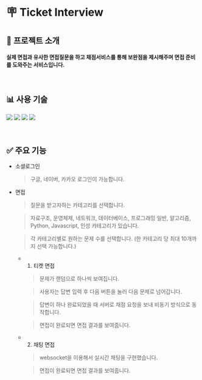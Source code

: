 # 🪧 __Ticket Interview__

## 🚀 __프로젝트 소개__
#### 실제 면접과 유사한 면접질문을 하고 채점서비스를 통해 보완점을 제시해주며 면접 준비를 도와주는 서비스입니다.

<br />

## 📊 __사용 기술__
<img src="https://img.shields.io/badge/TypeScript-007ACC?style=for-the-badge&logo=typescript&logoColor=white"> <img src="https://img.shields.io/badge/React-20232A?style=for-the-badge&logo=react&logoColor=61DAFB"> <img src="https://img.shields.io/badge/Redux-593D88?style=for-the-badge&logo=redux-toolkit&logoColor=white"> <img src="https://img.shields.io/badge/Material--UI-0081CB?style=for-the-badge&logo=material-ui&logoColor=white">

<br />

## ✅ __주요 기능__

+ 소셜로그인
  > 구글, 네이버, 카카오 로그인이 가능합니다.

+ 면접
  > 질문을 받고자하는 카테고리를 선택합니다.
  
  > 자료구조, 운영체제, 네트워크, 데이터베이스, 프로그래밍 일반, 알고리즘, Python, Javascript, 인성 카테고리가 있습니다.
  
  > 각 카테고리별로 원하는 문제 수를 선택합니다. (한 카테고리 당 최대 10개까지 선택 가능합니다.)
  
  + 1. 티켓 면접
    > 문제가 랜덤으로 하나씩 보여집니다.

    > 사용자는 답변 입력 후 다음 버튼을 눌러 다음 문제로 넘어갑니다.
    
    > 답변이 하나 완료되었을 때 서버로 채점 요청을 보내 비동기 방식으로 동작합니다.
    
    > 면접이 완료되면 면접 결과를 보여줍니다.

  + 2. 채팅 면접
    > websocket을 이용해서 실시간 채팅을 구현했습니다.
    
    > 면접이 완료되면 면접 결과를 보여줍니다.
